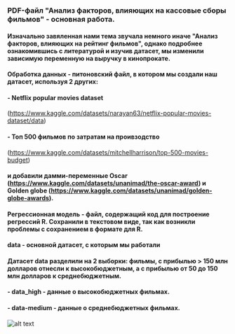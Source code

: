 ###  PDF-файл "Анализ факторов, влияющих на кассовые сборы фильмов" - основная работа.
#### Изначально завяленная нами тема звучала немного иначе "Анализ факторов, влияющих на рейтинг фильмов", однако подробнее ознакомившись с литературой и изучив датасет, мы изменили зависимую переменную на выручку в кинопрокате.
#### **Обработка данных** - питоновский файл, в котором мы создали наш датасет, используя 2 других:
#### - Netflix popular movies dataset 
(https://www.kaggle.com/datasets/narayan63/netflix-popular-movies-dataset/data)
#### - Топ 500 фильмов по затратам на проивзодство
  (https://www.kaggle.com/datasets/mitchellharrison/top-500-movies-budget)
#### и добавили дамми-переменные Oscar (https://www.kaggle.com/datasets/unanimad/the-oscar-award) и Golden globe (https://www.kaggle.com/datasets/unanimad/golden-globe-awards). 
#### Регрессионная модель - файл, содержащий код для построение регрессий R. Сохранили в текстовом виде, так как возникли проблемы с сохранением в формате для R.
#### data - основной датасет, с которым мы работали
#### Датасет data разделили на 2 выборки: фильмы, с прибылью > 150 млн долларов отнесли к высокобюджетным, а с прибылью от 50 до 150 млн долларов к среднебюджетным.
#### - data_high - данные о высокобюджетных фильмах. 
#### - data-medium - данные о среднебюджетных фильмах.

![alt text]([https://www.chitalnya.ru/upload/523/d8a15fb3dedc3cb5851d86e556054ecd.gif](https://www.chitalnya.ru/upload/134/eb9102106d974f5ab45d0dacb67914b1.jpg)https://www.chitalnya.ru/upload/134/eb9102106d974f5ab45d0dacb67914b1.jpg)
